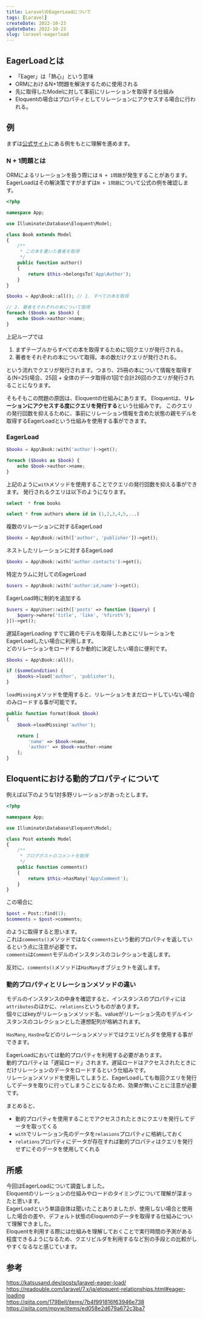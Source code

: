 ```yaml
---
title: LaravelのEagerLoadについて
tags: [Laravel]
createDate: 2022-10-23
updateDate: 2022-10-23
slug: laravel-eagerload
---
```


## EagerLoadとは

- 「Eager」は「熱心」という意味
- ORMにおけるN+1問題を解決するために使用される
- 先に取得したModelに対して事前にリレーションを取得する仕組み
- Eloquentの場合はプロパティとしてリレーションにアクセスする場合に行われる。

## 例
まずは[公式サイト](https://readouble.com/laravel/7.x/ja/eloquent-relationships.html#eager-loading)にある例をもとに理解を進めます。

### N + 1問題とは
ORMによるリレーションを扱う際には `N + 1問題`が発生することがあります。
EagerLoadはその解決策ですがまずは`N + 1問題`について公式の例を確認します。

```PHP
<?php

namespace App;

use Illuminate\Database\Eloquent\Model;

class Book extends Model
{
    /**
     * この本を書いた著者を取得
     */
    public function author()
    {
        return $this->belongsTo('App\Author');
    }
}
```

```PHP
$books = App\Book::all(); // 1. すべての本を取得

// 2. 著者をそれぞれの本について取得
foreach ($books as $book) {
    echo $book->author->name;
}
```

上記ループでは

1. まずテーブルからすべての本を取得するために1回クエリが発行される。
2. 著者をそれぞれの本について取得。本の数だけクエリが発行される。

という流れでクエリが発行されます。つまり、25冊の本について情報を取得する(N=25)場合、25回 + 全体のデータ取得の1回で合計26回のクエリが発行されることになります。

そもそもこの問題の原因は、Eloquentの仕組みにあります。
Eloquentは、**リレーションにアクセスする度にクエリを発行する**という仕組みです。
このクエリの発行回数を抑えるために、事前にリレーション情報を含めた状態の親モデルを取得するEagerLoadという仕組みを使用する事ができます。



### EagerLoad
```PHP
$books = App\Book::with('author')->get();

foreach ($books as $book) {
    echo $book->author->name;
}
```

上記のように`with`メソッドを使用することでクエリの発行回数を抑える事ができます。
発行されるクエリは以下のようになります。

```SQL
select  * from books

select * from authors where id in (1,2,3,4,5,...)
```

複数のリレーションに対するEagerLoad
```PHP
$books = App\Book::with(['author', 'publisher'])->get();
```
ネストしたリレーションに対するEagerLoad
```PHP
$books = App\Book::with('author.contacts')->get();
```
特定カラムに対してのEagerLoad
```PHP
$users = App\Book::with('author:id,name')->get();
```
EagerLoad時に制約を追加する
```PHP
$users = App\User::with(['posts' => function ($query) {
    $query->where('title', 'like', '%first%');
}])->get();
```

遅延EagerLoading
すでに親のモデルを取得したあとにリレーションをEagerLoadしたい場合に利用します。   
どのリレーションをロードするか動的に決定したい場合に便利です。
```PHP
$books = App\Book::all();

if ($someCondition) {
    $books->load('author', 'publisher');
}
```
`loadMissing`メソッドを使用すると、リレーションをまだロードしていない場合のみロードする事が可能です。
```PHP
public function format(Book $book)
{
    $book->loadMissing('author');

    return [
        'name' => $book->name,
        'author' => $book->author->name
    ];
}
```

## Eloquentにおける動的プロパティについて
例えば以下のような1対多野リレーションがあったとします。
```PHP
<?php

namespace App;

use Illuminate\Database\Eloquent\Model;

class Post extends Model
{
    /**
     * ブログポストのコメントを取得
     */
    public function comments()
    {
        return $this->hasMany('App\Comment');
    }
}
```
この場合に
```PHP
$post = Post::find(1);
$comments = $post->comments;
```
のように取得すると思います。   
これは`comments()`メソッドではなく`comments`という動的プロパティを返しているという点に注意が必要です。   
`comments`は`Comment`モデルのインスタンスのコレクションを返します。   

反対に、`comments()`メソッドは`HasMany`オブジェクトを返します。

### 動的プロパティとリレーションメソッドの違い
モデルのインスタンスの中身を確認すると、インスタンスのプロパティには`attributes`のほかに、`relations`というものがあります。   
個々にはkeyがリレーションメソッド名、valueがリレーション先のモデルインスタンスのコレクションとした連想配列が格納されます。

`HasMany`, `HasOne`などのリレーションメソッドではクエリビルダを使用する事ができます。   

EagerLoadにおいては動的プロパティを利用する必要があります。   
動的プロパティは「遅延ロード」されます。遅延ロードはアクセスされたときにだけリレーションのデータをロードするという仕組みです。   
リレーションメソッドを使用してしまうと、EagerLoadしても毎回クエリを発行してデータを取りに行ってしまうことになるため、効果が無いことに注意が必要です。

まとめると、

- 動的プロパティを使用することでアクセスされたときにクエリを発行してデータを取ってくる
- `with`でリレーション先のデータを`relasions`プロパティに格納しておく
- `relations`プロパティにデータが存在すれば動的プロパティはクエリを発行せずにそのデータを使用してくれる



## 所感
今回はEagerLoadについて調査しました。   
Eloquentのリレーションの仕組みやロードのタイミングについて理解が深まったと思います。   
EagerLoadという単語自体は聞いたことありましたが、使用しない場合と使用した場合の差や、デフォルト状態のEloquentのデータを取得する仕組みについて理解できました。   
Eloquentを利用する際には仕組みを理解しておくことで実行時間の予測がある程度できるようになるため、クエリビルダを利用するなど別の手段との比較がしやすくなるなと感じています。   

## 参考
https://katsusand.dev/posts/laravel-eager-load/   
https://readouble.com/laravel/7.x/ja/eloquent-relationships.html#eager-loading   
https://qiita.com/179Bell/items/7b4f991816f63946e738    
https://qiita.com/mpyw/items/ed058e2d679a672c3ba7   